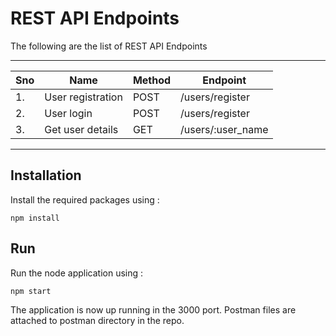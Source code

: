 # REST API Endpoints

The following are the list of REST API Endpoints

-----------------------------------------------------------
|  Sno | Name               | Method  | Endpoint           |
|------|--------------------|---------|--------------------|
|  1.  |  User registration |  POST   | /users/register    |
|  2.  |  User login        |  POST   | /users/register    |
|  3.  |  Get user details  |  GET    | /users/:user_name  |
------------------------------------------------------------

## Installation

Install the required packages using :
```
npm install
```

## Run

Run the node application using :
```
npm start
```
The application is now up running in the 3000 port.
Postman files are attached to postman directory in the repo.
